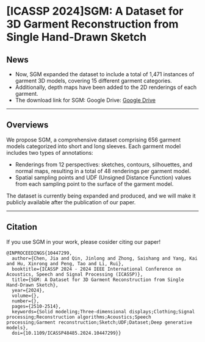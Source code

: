 # [ICASSP 2024]SGM: A Dataset for 3D Garment Reconstruction from Single Hand-Drawn Sketch

## News
- Now, SGM expanded the dataset to include a total of 1,471 instances of garment 3D models, covering 15 different garment categories.
- Additionally, depth maps have been added to the 2D renderings of each garment.
- The download link for SGM:
Google Drive: [Google Drive](https://drive.google.com/drive/folders/1Vl_q-IcD-TGXRUgBAZX_jKmyvBT6d2iE?usp=sharing)

---

## Overviews
We propose SGM, a comprehensive dataset comprising 656 garment models categorized into short and long sleeves. 
Each garment model includes two types of annotations:
- Renderings from 12 perspectives: sketches, contours, silhouettes, and normal maps, resulting in a total of 48 renderings per garment model.
- Spatial sampling points and UDF (Unsigned Distance Function) values from each sampling point to the surface of the garment model.

The dataset is currently being expanded and produced, and we will make it publicly available after the publication of our paper.

---

## Citation
If you use SGM in your work, please cosider citing our paper!
```
@INPROCEEDINGS{10447299,
  author={Chen, Jia and Qin, Jinlong and Zhong, Saishang and Yang, Kai and Hu, Xinrong and Peng, Tao and Li, Rui},
  booktitle={ICASSP 2024 - 2024 IEEE International Conference on Acoustics, Speech and Signal Processing (ICASSP)}, 
  title={SGM: A Dataset for 3D Garment Reconstruction from Single Hand-Drawn Sketch}, 
  year={2024},
  volume={},
  number={},
  pages={2510-2514},
  keywords={Solid modeling;Three-dimensional displays;Clothing;Signal processing;Reconstruction algorithms;Acoustics;Speech processing;Garment reconstruction;Sketch;UDF;Dataset;Deep generative models},
  doi={10.1109/ICASSP48485.2024.10447299}}

```

